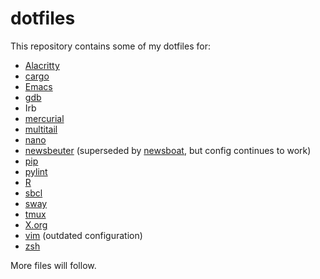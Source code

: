 # dotfiles

This repository contains some of my dotfiles for:

- [Alacritty](https://github.com/alacritty/alacritty)
- [cargo](https://github.com/rust-lang/cargo/)
- [Emacs](https://www.gnu.org/software/emacs/)
- [gdb](https://www.gnu.org/software/gdb/)
- Irb
- [mercurial](https://www.mercurial-scm.org/)
- [multitail](https://www.vanheusden.com/multitail/)
- [nano](https://www.nano-editor.org/)
- [newsbeuter](https://github.com/akrennmair/newsbeuter) (superseded
  by [newsboat](https://newsboat.org/), but config continues to work)
- [pip](https://pip.pypa.io/en/stable/)
- [pylint](https://github.com/PyCQA/pylint)
- [R](https://www.r-project.org/)
- [sbcl](http://www.sbcl.org/)
- [sway](https://swaywm.org/)
- [tmux](https://github.com/tmux/tmux/wiki)
- [X.org](https://www.x.org/wiki/)
- [vim](https://www.vim.org/) (outdated configuration)
- [zsh](https://www.zsh.org/)

More files will follow.
